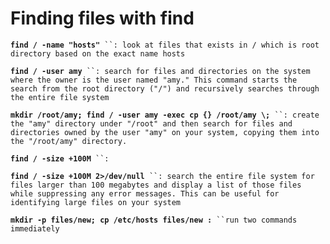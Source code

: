 # Finding files with find

**`find / -name "hosts"`**` ``: look at files that exists in / which is root directory based on the exact name hosts`

**`find / -user amy`**` ``: search for files and directories on the system where the owner is the user named "amy." This command starts the search from the root directory ("/") and recursively searches through the entire file system`

**`mkdir /root/amy; find / -user amy -exec cp {} /root/amy \;`**` ``: create the "amy" directory under "/root" and then search for files and directories owned by the user "amy" on your system, copying them into the "/root/amy" directory.`

**`find / -size +100M`**` ``:`&#x20;

**`find / -size +100M 2>/dev/null`**` ``: search the entire file system for files larger than 100 megabytes and display a list of those files while suppressing any error messages. This can be useful for identifying large files on your system`

**`mkdir -p files/new; cp /etc/hosts files/new :`**` ``run two commands immediately`
